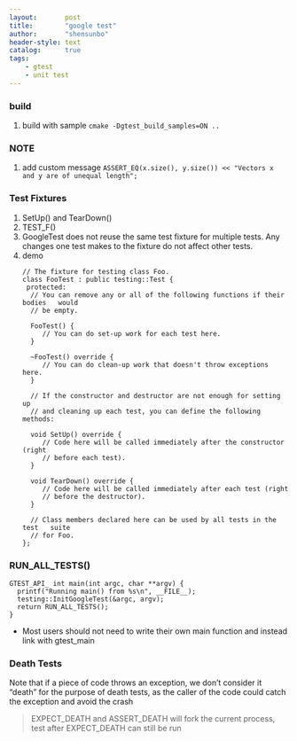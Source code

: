 ```yaml
---
layout:       post
title:        "google test"
author:       "shensunbo"
header-style: text
catalog:      true
tags:
    - gtest
    - unit test
---
```


### build 
1. build with sample `cmake -Dgtest_build_samples=ON ..`

### NOTE 
1. add custom message `ASSERT_EQ(x.size(), y.size()) << "Vectors x and y are of unequal length";`

### Test Fixtures
1. SetUp() and TearDown() 
2. TEST_F() 
3. GoogleTest does not reuse the same test fixture for multiple tests. Any changes one test makes to the fixture do not affect other tests.
4. demo
    ```
    // The fixture for testing class Foo.
    class FooTest : public testing::Test {
     protected:
      // You can remove any or all of the following functions if their bodies   would
      // be empty.

      FooTest() {
         // You can do set-up work for each test here.
      }

      ~FooTest() override {
         // You can do clean-up work that doesn't throw exceptions here.
      }

      // If the constructor and destructor are not enough for setting up
      // and cleaning up each test, you can define the following methods:

      void SetUp() override {
         // Code here will be called immediately after the constructor (right
         // before each test).
      }

      void TearDown() override {
         // Code here will be called immediately after each test (right
         // before the destructor).
      }

      // Class members declared here can be used by all tests in the test   suite
      // for Foo.
    };
    ```



### RUN_ALL_TESTS()
```
GTEST_API_ int main(int argc, char **argv) {
  printf("Running main() from %s\n", __FILE__);
  testing::InitGoogleTest(&argc, argv);
  return RUN_ALL_TESTS();
}
```

* Most users should not need to write their own main function and instead link with gtest_main



### Death Tests 
Note that if a piece of code throws an exception, we don’t consider it “death” for the purpose of death tests, as the caller of the code could catch the exception and avoid the crash

> EXPECT_DEATH and ASSERT_DEATH will fork the current process, test after EXPECT_DEATH can still be run


